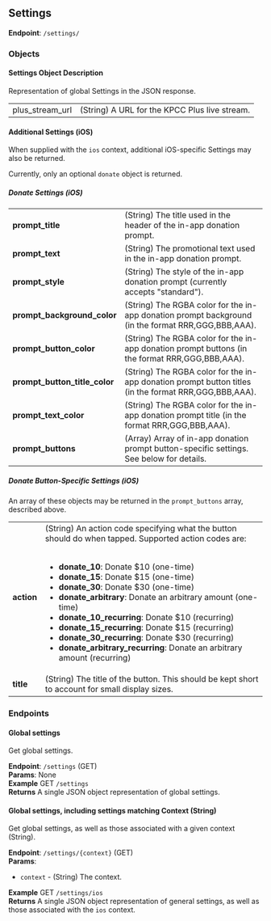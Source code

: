 ## Settings ##
**Endpoint**: `/settings/`

### Objects ###

#### Settings Object Description ####
Representation of global Settings in the JSON response.

<table>
  <tr>
    <td>plus_stream_url</td>
    <td>(String) A URL for the KPCC Plus live stream.</td>
  </tr>
</table>

#### Additional Settings (iOS) ####
When supplied with the `ios` context, additional iOS-specific Settings may also be returned.

Currently, only an optional `donate` object is returned.

##### Donate Settings (iOS) #####

<table>
  <tr>
    <td><strong>prompt_title</strong></td>
    <td>(String) The title used in the header of the in-app donation prompt.</td>
  </tr>
  <tr>
    <td><strong>prompt_text</strong></td>
    <td>(String) The promotional text used in the in-app donation prompt.</td>
  </tr>
  <tr>
    <td><strong>prompt_style</strong></td>
    <td>(String) The style of the in-app donation prompt (currently accepts "standard").</td>
  </tr>
  <tr>
    <td><strong>prompt_background_color</strong></td>
    <td>(String) The RGBA color for the in-app donation prompt background (in the format RRR,GGG,BBB,AAA).</td>
  </tr>
  <tr>
    <td><strong>prompt_button_color</strong></td>
    <td>(String) The RGBA color for the in-app donation prompt buttons (in the format RRR,GGG,BBB,AAA).</td>
  </tr>
  <tr>
    <td><strong>prompt_button_title_color</strong></td>
    <td>(String) The RGBA color for the in-app donation prompt button titles (in the format RRR,GGG,BBB,AAA).</td>
  </tr>
  <tr>
    <td><strong>prompt_text_color</strong></td>
    <td>(String) The RGBA color for the in-app donation prompt title (in the format RRR,GGG,BBB,AAA).</td>
  </tr>
  <tr>
    <td><strong>prompt_buttons</strong></td>
    <td>(Array) Array of in-app donation prompt button-specific settings. See below for details.</td>
  </tr>
</table>

##### Donate Button-Specific Settings (iOS) #####
An array of these objects may be returned in the `prompt_buttons` array, described above.

<table>
  <tr>
    <td><strong>action</strong></td>
    <td>(String) An action code specifying what the button should do when tapped. Supported action codes are:<br /><br />
    <ul>
      <li><strong>donate_10</strong>: Donate $10 (one-time)</li>
      <li><strong>donate_15</strong>: Donate $15 (one-time)</li>
      <li><strong>donate_30</strong>: Donate $30 (one-time)</li>
      <li><strong>donate_arbitrary</strong>: Donate an arbitrary amount (one-time)</li>
      <li><strong>donate_10_recurring</strong>: Donate $10 (recurring)</li>
      <li><strong>donate_15_recurring</strong>: Donate $15 (recurring)</li>
      <li><strong>donate_30_recurring</strong>: Donate $30 (recurring)</li>
      <li><strong>donate_arbitrary_recurring</strong>: Donate an arbitrary amount (recurring)</li>
    </ul>
  </tr>
  <tr>
    <td><strong>title</strong></td>
    <td>(String) The title of the button. This should be kept short to account for small display sizes.</td>
  </tr>
</table>

### Endpoints ###

#### Global settings ####
Get global settings.

**Endpoint**: `/settings` (GET)  
**Params**: None  
**Example** GET `/settings`  
**Returns** A single JSON object representation of global settings.

#### Global settings, including settings matching Context (String) ####
Get global settings, as well as those associated with a given context (String).

**Endpoint**: `/settings/{context}` (GET)  
**Params**: 
* `context` - (String) The context.

**Example** GET `/settings/ios`  
**Returns** A single JSON object representation of general settings, as well as those associated with the `ios` context.
